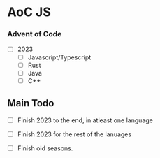# AoC JS
### Advent of Code

- [ ] 2023
  - [ ] Javascript/Typescript
  - [ ] Rust
  - [ ] Java
  - [ ] C++
  
## Main Todo
- [ ] Finish 2023 to the end, in atleast one language
- [ ] Finish 2023 for the rest of the lanuages
- [ ] Finish old seasons.

